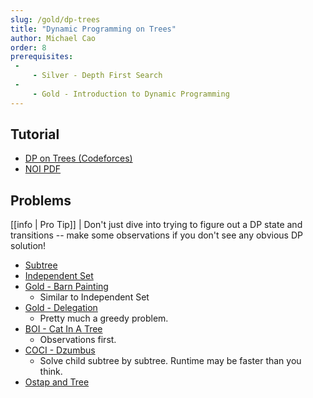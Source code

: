 ```yaml
---
slug: /gold/dp-trees
title: "Dynamic Programming on Trees"
author: Michael Cao
order: 8
prerequisites: 
 -
     - Silver - Depth First Search
 - 
     - Gold - Introduction to Dynamic Programming
---
```


<!-- END DESCRIPTION -->

## Tutorial

  * [DP on Trees (Codeforces)](https://codeforces.com/blog/entry/20935)
  * [NOI PDF](https://noi.ph/training/weekly/week5.pdf) 

## Problems

  [[info | Pro Tip]]
  | Don't just dive into trying to figure out a DP state and transitions -- make some observations if you don't see any obvious DP solution! 

  * [Subtree](https://atcoder.jp/contests/dp/tasks/dp_v)
  * [Independent Set](https://atcoder.jp/contests/dp/tasks/dp_p)
  * [Gold - Barn Painting](http://www.usaco.org/index.php?page=viewproblem2&cpid=766)
    * Similar to Independent Set
  * [Gold - Delegation](http://usaco.org/index.php?page=viewproblem2&cpid=1019)
    * Pretty much a greedy problem.
  * [BOI - Cat In A Tree](https://cses.fi/file/a904421da451fbe1b60f96a27256832a011825dfd097ee40184d15878e837018/)
    * Observations first.
  * [COCI - Dzumbus](https://oj.uz/problem/view/COCI19_dzumbus)
    * Solve child subtree by subtree. Runtime may be faster than you think.
  * [Ostap and Tree](https://codeforces.com/problemset/problem/735/E)
